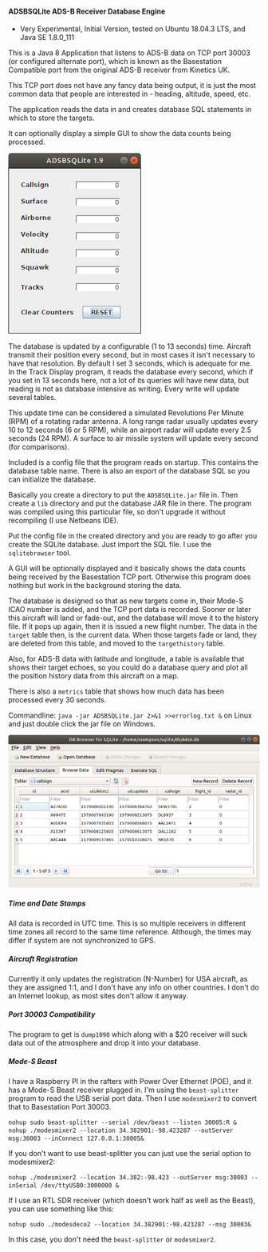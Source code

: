 #### ADSBSQLite ADS-B Receiver Database Engine

* Very Experimental, Initial Version, tested on Ubuntu 18.04.3 LTS, and Java SE 1.8.0_111

This is a Java 8 Application that listens to ADS-B data on TCP port 30003 (or configured alternate port), which is known as the Basestation Compatible port from the original ADS-B receiver from Kinetics UK.

This TCP port does not have any fancy data being output, it is just the most common data that people are interested in - heading, altitude, speed, etc.

The application reads the data in and creates database SQL statements in which to store the targets.

It can optionally display a simple GUI to show the data counts being processed.

![My image](https://raw.githubusercontent.com/srsampson/ADSBSQLite/master/adsbsqlite.png)

The database is updated by a configurable (1 to 13 seconds) time. Aircraft transmit their position every second, but in most cases it isn't necessary to have that resolution. By default I set 3 seconds, which is adequate for me. In the Track Display program, it reads the database every second, which if you set in 13 seconds here, not a lot of its queries will have new data, but reading is not as database intensive as writing. Every write will update several tables.

This update time can be considered a simulated Revolutions Per Minute (RPM) of a rotating radar antenna. A long range radar usually updates every 10 to 12 seconds (6 or 5 RPM), while an airport radar will update every 2.5 seconds (24 RPM). A surface to air missile system will update every second (for comparisons).

Included is a config file that the program reads on startup. This contains the database table name. There is also an export of the database SQL so you can initialize the database.

Basically you create a directory to put the ```ADSBSQLite.jar``` file in. Then create a ```lib``` directory and put the database JAR file in there. The program was compiled using this particular file, so don't upgrade it without recompiling (I use Netbeans IDE).

Put the config file in the created directory and you are ready to go after you create the SQLite database. Just import the SQL file. I use the ```sqlitebrowser``` tool.

A GUI will be optionally displayed and it basically shows the data counts being received by the Basestation TCP port. Otherwise this program does nothing but work in the background storing the data.

The database is designed so that as new targets come in, their Mode-S ICAO number is added, and the TCP port data is recorded. Sooner or later this aircraft will land or fade-out, and the database will move it to the history file. If it pops up again, then it is issued a new flight number. The data in the ```target``` table then, is the current data. When those targets fade or land, they are deleted from this table, and moved to the ```targethistory``` table.

Also, for ADS-B data with latitude and longitude, a table is available that shows their target echoes, so you could do a database query and plot all the position history data from this aircraft on a map.

There is also a ```metrics``` table that shows how much data has been processed every 30 seconds.

Commandline: ```java -jar ADSBSQLite.jar 2>&1 >>errorlog.txt &``` on Linux and just double click the jar file on Windows.

![My image](https://raw.githubusercontent.com/srsampson/ADSBSQLite/master/callsign.png)

##### Time and Date Stamps
All data is recorded in UTC time. This is so multiple receivers in different time zones all record to the same time reference. Although, the times may differ if system are not synchronized to GPS.

##### Aircraft Registration
Currently it only updates the registration (N-Number) for USA aircraft, as they are assigned 1:1, and I don't have any info on other countries. I don't do an Internet lookup, as most sites don't allow it anyway.

##### Port 30003 Compatibility
The program to get is ```dump1090``` which along with a $20 receiver will suck data out of the atmosphere and drop it into your database.

##### Mode-S Beast
I have a Raspberry PI in the rafters with Power Over Ethernet (POE), and it has a Mode-S Beast receiver plugged in. I'm using the ```beast-splitter``` program to read the USB serial port data. Then I use ```modesmixer2``` to convert that to Basestation Port 30003.
```
nohup sudo beast-splitter --serial /dev/beast --listen 30005:R &
nohup ./modesmixer2 --location 34.382901:-98.423287 --outServer msg:30003 --inConnect 127.0.0.1:30005&
```
If you don't want to use beast-splitter you can just use the serial option to modesmixer2:
```
nohup ./modesmixer2 --location 34.382:-98.423 --outServer msg:30003 --inSerial /dev/ttyUSB0:3000000 &
```
If I use an RTL SDR receiver (which doesn't work half as well as the Beast), you can use something like this:
```
nohup sudo ./modesdeco2 --location 34.382901:-98.423287 --msg 30003&
```
In this case, you don't need the ```beast-splitter``` or ```modesmixer2```.
